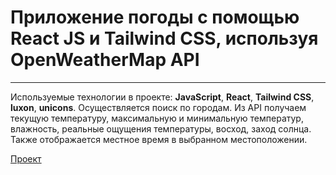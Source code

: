 # Приложение погоды с помощью React JS и Tailwind CSS, используя OpenWeatherMap API
____
Используемые технологии в проекте: __JavaScript__, __React__, __Tailwind CSS__, __luxon__, __unicons__. 
Осуществляется поиск по городам. Из API получаем текущую температуру, максимальную и минимальную температур, влажность, реальные ощущения температуры, восход, заход солнца. Также отображается местное время в выбранном местоположении.


[Проект](https://skredmi.github.io/react-weather-app/)
